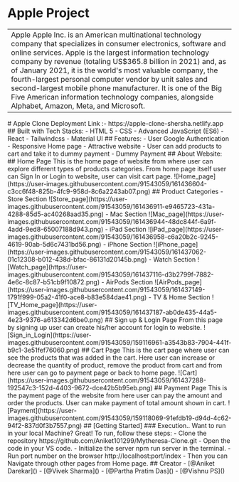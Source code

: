 # Apple Project
<table>
<tr>
<td>
Apple
Apple Inc. is an American multinational technology company that specializes in consumer electronics, software and online services.
Apple is the largest information technology company by revenue (totaling US$365.8 billion in 2021) and, as of January 2021, it is the world's most valuable company, the fourth-largest personal computer vendor by unit sales and second-largest mobile phone manufacturer. It is one of the Big Five American information technology companies, alongside Alphabet, Amazon, Meta, and Microsoft.
</td>
</tr>
</table>
# Apple Clone
Deployment Link :- https://apple-clone-shersha.netlify.app
## Built with Tech Stacks:
- HTML 5
- CSS
- Advanced JavaScript (ES6)
- React
- Tailwindcss
- Material UI
## Features:
- User Google Authentication
- Responsive Home page
- Attractive website
- User can add products to cart and take it to dummy payment
- Dummy Payment
## About Website:
## Home Page
This is the home page of website from where user can explore different types of products categories. From home page itself user can Sign In or Login to website, user can visit cart page.
![Home_page](https://user-images.githubusercontent.com/91543059/161436604-c3cc6f48-825b-4fc9-958d-8c6a2243ab07.png)
## Product Categories
- Store Section
![Store_page](https://user-images.githubusercontent.com/91543059/161436911-e9465723-431a-4288-85d5-ac40268aad35.png)
- Mac Section
![Mac_page](https://user-images.githubusercontent.com/91543059/161436944-48dc844f-6a9f-4add-9ed8-65007188d943.png)
- iPad Section
![iPad_page](https://user-images.githubusercontent.com/91543059/161436958-c6a20b2c-9245-4619-90ab-5d6c7431bd56.png)
- iPhone Section
![iPhone_page](https://user-images.githubusercontent.com/91543059/161437062-01c12308-b012-438d-bfac-86131d20145b.png)
- Watch Section
![Watch_page](https://user-images.githubusercontent.com/91543059/161437116-d3b2799f-7882-4e6c-8c87-b51cb9f10872.png)
- AirPods Section
![AirPods_page](https://user-images.githubusercontent.com/91543059/161437149-1791f999-05a2-41f0-ace8-b83e584dae41.png)
- TV & Home Section
![TV_Home_page](https://user-images.githubusercontent.com/91543059/161437187-ab0de435-44a5-4e23-9376-a613342d6be0.png)
## Sign up & Login Page
From this page by signing up user can create his/her account for login to website.
![Sign_in_Login](https://user-images.githubusercontent.com/91543059/159116961-a3543b83-7904-441f-b9c1-3e51fef76060.png)
## Cart Page
This is the cart page where user can see the products that was added in the cart. Here user can increase or decrease the quantity of product, remove the product from cart and from here user can go to payment page or back to home page.
![Cart](https://user-images.githubusercontent.com/91543059/161437288-192547c3-152d-4403-9672-dce42b5b95eb.png)
## Payment Page
This is the payment page of the website from here user can pay the amount and order the products. User can make payment of total amount shown in cart.
![Payment](https://user-images.githubusercontent.com/91543059/159118069-91efdb19-d94d-4c62-94f2-837d0f3b7557.png)
## [Getting Started]
### Execution..
Want to run in your local Machine? Great!
To run, follow these steps:
- Clone the repository
  https://github.com/Aniket101299/Mytheresa-Clone.git
- Open the code in your VS code.
- Initialize the server npm run server in the terminal.
- Run port number on the browser http://localhost:port/index
- Then you can Navigate through other pages from Home page.
## Creator
- [@Aniket Darekar]()
- [@Vivek Sharma]()
- [@Partha Pratim Das]()
- [@Vishnu PS]()